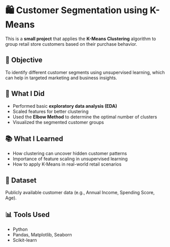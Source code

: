 # 🛍️ Customer Segmentation using K-Means

This is a **small project** that applies the **K-Means Clustering** algorithm to group retail store customers based on their purchase behavior.

## 📌 Objective

To identify different customer segments using unsupervised learning, which can help in targeted marketing and business insights.

## 🧠 What I Did

* Performed basic **exploratory data analysis (EDA)**
* Scaled features for better clustering
* Used the **Elbow Method** to determine the optimal number of clusters
* Visualized the segmented customer groups

## 📚 What I Learned

* How clustering can uncover hidden customer patterns
* Importance of feature scaling in unsupervised learning
* How to apply K-Means in real-world retail scenarios

## 📂 Dataset

Publicly available customer data (e.g., Annual Income, Spending Score, Age).

## 📊 Tools Used

* Python
* Pandas, Matplotlib, Seaborn
* Scikit-learn
